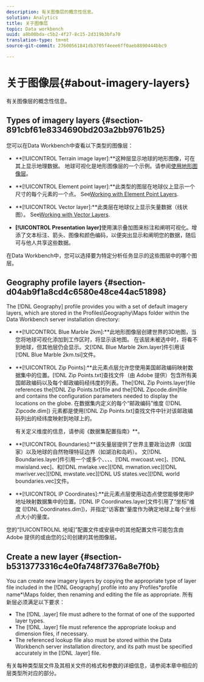 ```yaml
---
description: 有关图像层的概念性信息。
solution: Analytics
title: 关于图像层
topic: Data workbench
uuid: a8b00bda-c5b2-4f27-8c15-2d319b3bfa70
translation-type: tm+mt
source-git-commit: 27600561841db3705f4eee6ff0aeb8890444bbc9

---
```



# 关于图像层{#about-imagery-layers}

有关图像层的概念性信息。

## Types of imagery layers {#section-891cbf61e8334690bd203a2bb9761b25}

您可以在Data Workbench中查看以下类型的图像层：

* **[!UICONTROL Terrain image layer]:**这种层显示地球的地形图像，可在其上显示地理数据。 地球可视化是地形图像层的一个示例。请参阅[使用地形图像层](../../../home/c-get-started/c-im-layers/c-ter-img-layers/c-ter-img-layers.md#concept-f4b3a20969354ca38955e3fd5beb0f4f)。

* **[!UICONTROL Element point layer]:**此类型的图层在地球仪上显示一个尺寸的每个元素的一个点。 See[Working with Element Point Layers](../../../home/c-get-started/c-im-layers/c-elmt-pt-layers/c-elmt-pt-layers.md#concept-7c93c54552844a20bd6014ae8446b3fd).

* **[!UICONTROL Vector layer]:**此类层在地球仪上显示矢量数据（线状图）。 See[Working with Vector Layers](../../../home/c-get-started/c-im-layers/c-vctr-layers/c-vctr-layers.md#concept-a9b9cb7fc33b4aa5ae1646fab202dcc9).

* **[!UICONTROL Presentation layer]**&#x200B;使用演示叠加图来标注和阐明可视化。增添了文本标注、箭头、图像和颜色编码，以便突出显示和阐明您的数据，随后可与他人共享这些数据。

在Data Workbench中，您可以选择要为特定分析任务显示的这些图层中的哪个图层。

## Geography profile layers {#section-d04ab9f1a8cd4c6580e48ce44ac51898}

The [!DNL Geography] profile provides you with a set of default imagery layers, which are stored in the Profiles\Geography\Maps folder within the Data Workbench server installation directory:

* **[!UICONTROL Blue Marble 2km]:**此地形图像层创建世界的3D地图，当您将地球可视化添加到工作区时，将显示该地图。 在该层未被选中时，将看不到地球，但其他层仍会显示。文[!DNL Blue Marble 2km.layer]件引用该[!DNL Blue Marble 2km.tsi]文件。

* **[!UICONTROL Zip Points]:**此元素点层允许您使用美国邮政编码映射数据集中的位置。[!DNL Zip Points.txt]查找文件（由 Adobe 提供）包含所有美国邮政编码以及每个邮政编码经纬度的列表。The[!DNL Zip Points.layer]file references the[!DNL Zip Points.txt]file and the[!DNL Zipcode.dim]file and contains the configuration parameters needed to display the locations on the globe. 在数据集内定义的每个“邮政编码”维度 ([!DNL Zipcode.dim]) 元素都是使用[!DNL Zip Points.txt]查找文件中针对该邮政编码列出的经纬度映射到地球上的。

   有关定义维度的信息，请参阅《数据集配置指南》**。

* **[!UICONTROL Boundaries]:**该矢量层提供了世界主要政治边界（如国家）以及地球的自然物理特征边界（如湖泊和岛屿）。 文[!DNL Boundaries.layer]件引用一个或多个、、、、[!DNL mwcoast.vec]、[!DNL mwisland.vec]、和[!DNL mwlake.vec][!DNL mwnation.vec][!DNL mwriver.vec][!DNL mwstate.vec][!DNL US states.vec][!DNL world boundaries.vec]文件。

* **[!UICONTROL IP Coordinates]:**此元素点层使用动态点使您能够使用IP地址映射数据集中的位置。[!DNL IP Coordinates.layer]文件引用了“坐标”维度 ([!DNL Coordinates.dim])，并指定“访客数”量度作为确定地球上每个坐标点大小的量度。

您的“[!UICONTROLNL 地域]”配置文件或安装中的其他配置文件可能包含由 Adobe 提供的或由您的公司创建的其他图像层。

## Create a new layer {#section-b5313773316c4e0fa748f7376a8e7f0b}

You can create new imagery layers by copying the appropriate type of layer file included in the [!DNL Geography] profile into any Profiles\*profile name*\Maps folder, then renaming and editing the file as appropriate. 所有新层必须满足以下要求：

* The [!DNL .layer] file must adhere to the format of one of the supported layer types.
* The [!DNL .layer] file must reference the appropriate lookup and dimension files, if necessary.
* The referenced lookup file also must be stored within the Data Workbench server installation directory, and its path must be specified accurately in the [!DNL .layer] file.

有关每种类型层文件及其相关文件的格式和参数的详细信息，请参阅本章中相应的层类型所对应的部分。
